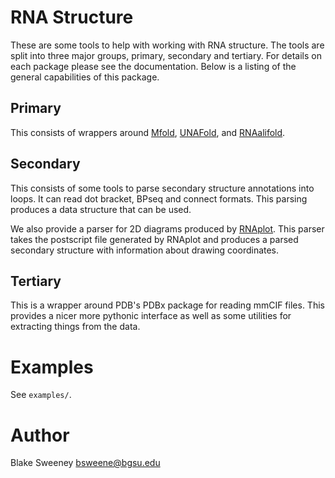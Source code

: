 # RNA Structure #

These are some tools to help with working with RNA structure. The tools are
split into three major groups, primary, secondary and tertiary. For details on
each package please see the documentation. Below is a listing of the general
capabilities of this package.

## Primary ##

This consists of wrappers around
[Mfold](http://mfold.rna.albany.edu/?q=mfold/download-mfold),
[UNAFold](http://mfold.rna.albany.edu/?q=DINAMelt/software), and
[RNAalifold](http://www.tbi.univie.ac.at/RNA/).

## Secondary ##

This consists of some tools to parse secondary structure annotations into loops.
It can read dot bracket, BPseq and connect formats. This parsing produces a data
structure that can be used.

We also provide a parser for 2D diagrams produced by
[RNAplot](http://www.tbi.univie.ac.at/RNA/). This parser takes the postscript
file generated by RNAplot and produces a parsed secondary structure with
information about drawing coordinates.

## Tertiary ##

This is a wrapper around PDB's PDBx package for reading mmCIF files. This
provides a nicer more pythonic interface as well as some utilities for
extracting things from the data.

# Examples #

See `examples/`.

# Author #
Blake Sweeney <bsweene@bgsu.edu>
